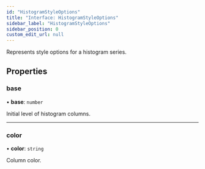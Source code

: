 ```yaml
---
id: "HistogramStyleOptions"
title: "Interface: HistogramStyleOptions"
sidebar_label: "HistogramStyleOptions"
sidebar_position: 0
custom_edit_url: null
---
```


Represents style options for a histogram series.

## Properties

### base

• **base**: `number`

Initial level of histogram columns.

___

### color

• **color**: `string`

Column color.
